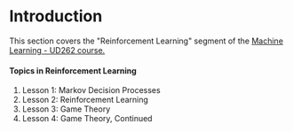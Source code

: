 # Introduction

This section covers the "Reinforcement Learning" segment of the [Machine Learning - UD262 course.](https://www.udacity.com/course/machine-learning--ud262)

#### Topics in Reinforcement Learning

1. Lesson 1: Markov Decision Processes
2. Lesson 2: Reinforcement Learning
3. Lesson 3: Game Theory
4. Lesson 4: Game Theory, Continued



